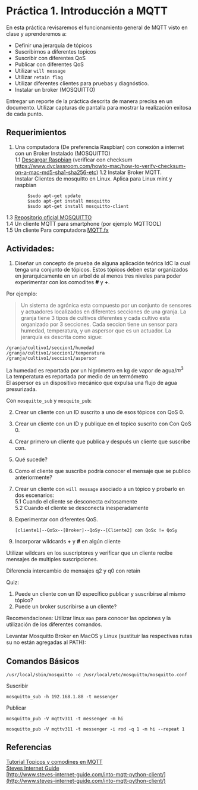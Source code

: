 # Práctica 1. Introducción a MQTT

En esta práctica revisaremos el funcionamiento general de MQTT visto en clase y aprenderemos a: 

* Definir una jerarquía de tópicos
* Suscribirnos a diferentes topicos
* Suscribir con diferentes QoS
* Publicar con diferentes QoS
* Utilizar `will message`
* Utilizar `retain flag`
* Utilizar diferentes clientes para pruebas y diagnóstico.
* Instalar un broker (MOSQUITTO)


Entregar un reporte de la práctica descrita de manera precisa en un documento. Utilizar capturas de pantalla para mostrar la realización exitosa de cada punto.


## Requerimientos

1. Una computadora (De preferencia Raspbian) con conexión a internet con un Broker Instalado (MOSQUITTO)  
	1.1 [Descargar Raspbian](https://www.raspberrypi.org/downloads/raspbian/)  (verificar con checksum https://www.dyclassroom.com/howto-mac/how-to-verify-checksum-on-a-mac-md5-sha1-sha256-etc)
	1.2 Instalar Broker MQTT.   
		Instalar Clientes de mosquitto en Linux. 
		Aplica para Linux mint y raspbian 
		
```
		$sudo apt-get update  
		$sudo apt-get install mosquitto  
		$sudo apt-get install mosquitto-client 
```

	

1.3 [Repositorio oficial MOSQUITTO](https://mosquitto.org/blog/2013/01/mosquitto-debian-repository/)  
1.4 Un cliente MQTT para smartphone (por ejemplo MQTTOOL)  
1.5 Un cliente Para computadora [MQTT.fx](http://www.jensd.de/apps/mqttfx/1.7.1/)


## Actividades:  
 
1. Diseñar un concepto de prueba de alguna aplicación teórica IdC la cual tenga una conjunto de tópicos. Estos tópicos deben estar organizados en jerarquicamente en un arbol de al menos tres niveles para poder experimentar con los comodites **#** y **+**.  

Por ejemplo:

> Un sistema de agrónica esta compuesto por un conjunto de sensores y actuadores localizados en diferentes secciones de una granja. La granja tiene 3 tipos de cultivos diferentes y cada cultivo esta organizado por 3 secciones. Cada seccion tiene un sensor para humedad, temperatura, y un aspersor que es un actuador. La jerarquía es descrita como sigue:

```
/granja/cultivo1/seccion1/humedad
/granja/cultivo1/seccion1/temperatura
/granja/cultivo1/seccion1/aspersor
```

La humedad es reportada por un higrómetro en kg de vapor de agua/$m^3$  
La temperatura es reportada por medio de un termómetro  
El aspersor es un dispositivo mecánico que expulsa una flujo de agua presurizada.
 

Con `mosquitto_sub` y `mosquito_pub`:

2. Crear un cliente con un ID suscrito a uno de esos tópicos con QoS 0.

3. Crear un cliente con un ID y publique en el topico suscrito con Con QoS 0.

4. Crear primero un cliente que publica y después un cliente que suscribe con. 
  4. Qué sucede?  
  4. Como el cliente que suscribe podría conocer el mensaje que se publico anteriormente? 

5. Crear un cliente con `will message` asociado a un tópico y probarlo en dos escenarios:  
	5.1 Cuando el cliente se desconecta exitosamente  
	5.2 Cuando el cliente se desconecta inesperadamente

6. Experimentar con diferentes QoS. 

	`[cliente1]--QoSx--[Broker]--QoSy--[Cliente2] con QoSx != QoSy`

7. Incorporar wildcards **+** y **#** en algún cliente



Utilizar wildcars en los suscriptores y verificar que un cliente recibe mensajes de multiples suscripciones.

Diferencia intercambio de mensajes q2 y q0 con retain



Quiz:

1. Puede un cliente con un ID específico publicar y suscribirse al mismo tópico?
2. Puede un broker suscribirse a un cliente?


Recomendaciones:
Utilizar linux ```man``` para conocer las opciones y la utilización de los diferentes comandos.

Levantar Mosquitto Broker en MacOS y Linux (sustituir las respectivas rutas su no están agregadas al PATH):

## Comandos Básicos

```
/usr/local/sbin/mosquitto -c /usr/local/etc/mosquitto/mosquitto.conf
``` 
Suscribir 

```
mosquitto_sub -h 192.168.1.88 -t messenger
```

Publicar 

```
mosquitto_pub -V mqttv311 -t messenger -m hi
```

```
mosquitto_pub -V mqttv311 -t messenger -i rod -q 1 -m hi --repeat 1
```

## Referencias 

[Tutorial Topicos y comodines en MQTT](https://www.luisllamas.es/que-son-y-como-usar-los-topics-en-mqtt-correctamente/)  
[Steves Internet Guide](http://www.steves-internet-guide.com/understanding-mqtt-qos-2/)  
[http://www.steves-internet-guide.com/into-mqtt-python-client/](http://www.steves-internet-guide.com/into-mqtt-python-client/)






